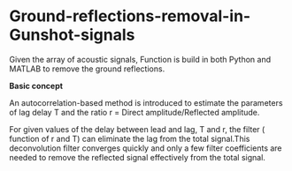 # Ground-reflections-removal-in-Gunshot-signals

Given the array of acoustic signals, Function is build in both Python and MATLAB to remove the ground reflections.

**Basic concept**

An autocorrelation-based method is introduced to estimate the parameters of lag delay T and the ratio r = Direct amplitude/Reflected amplitude.

For given values of the delay between lead and lag, T and r, the filter ( function of r and T) can eliminate the lag from the total signal.This deconvolution filter converges quickly and only a few filter coefficients are needed to remove the reflected signal effectively from the total signal.





